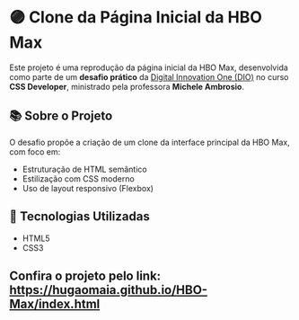 # 🟣 Clone da Página Inicial da HBO Max

Este projeto é uma reprodução da página inicial da HBO Max, desenvolvida como parte de um **desafio prático** da [Digital Innovation One (DIO)](https://www.dio.me/) no curso **CSS Developer**, ministrado pela professora **Michele Ambrosio**.

## 📚 Sobre o Projeto

O desafio propõe a criação de um clone da interface principal da HBO Max, com foco em:

- Estruturação de HTML semântico
- Estilização com CSS moderno
- Uso de layout responsivo (Flexbox)

## 🚀 Tecnologias Utilizadas

- HTML5
- CSS3

## Confira o projeto pelo link: https://hugaomaia.github.io/HBO-Max/index.html
